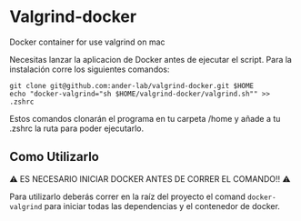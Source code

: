 # Valgrind-docker
Docker container for use valgrind on mac

Necesitas lanzar la aplicacion de Docker antes de ejecutar el script.
Para la instalación corre los siguientes comandos:

~~~
git clone git@github.com:ander-lab/valgrind-docker.git $HOME
echo "docker-valgrind="sh $HOME/valgrind-docker/valgrind.sh"" >> .zshrc
~~~
Estos comandos clonarán el programa en tu carpeta /home y añade a tu .zshrc la ruta para poder ejecutarlo.

## Como Utilizarlo

:warning: ES NECESARIO INICIAR DOCKER ANTES DE CORRER EL COMANDO!! :warning:

  Para utilizarlo deberás correr en la raíz del proyecto el comand `docker-valgrind` para iniciar todas las dependencias y el contenedor de docker.
  
